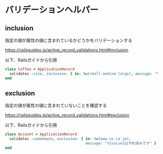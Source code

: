 # バリデーションヘルパー

## inclusion

指定の値が属性の値に含まれているかどうかをバリデーションする

https://railsguides.jp/active_record_validations.html#inclusion

以下、Railsガイドから引用

```ruby
class Coffee < ApplicationRecord
  validates :size, inclusion: { in: %w(small medium large), message: "%{value} のサイズは無効です" }
end
```

## exclusion

指定の値が属性の値に含まれていないことを確認する

https://railsguides.jp/active_record_validations.html#exclusion

以下、Railsガイドから引用

```ruby
class Account < ApplicationRecord
  validates :subdomain, exclusion: { in: %w(www us ca jp),
                                     message: "%{value}は予約済みです" }
end
```
